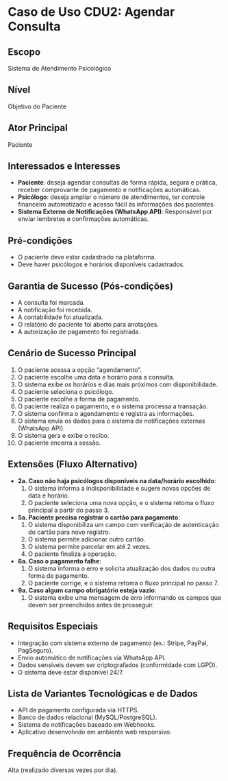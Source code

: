 # Caso de Uso CDU2: Agendar Consulta

## Escopo
Sistema de Atendimento Psicológico

## Nível
Objetivo do Paciente

## Ator Principal
Paciente

## Interessados e Interesses
- **Paciente**: deseja agendar consultas de forma rápida, segura e prática, receber comprovante de pagamento e notificações automáticas.
- **Psicólogo**: deseja ampliar o número de atendimentos, ter controle financeiro automatizado e acesso fácil às informações dos pacientes.
- **Sistema Externo de Notificações (WhatsApp API)**: Responsável por enviar lembretes e confirmações automáticas.

## Pré-condições
- O paciente deve estar cadastrado na plataforma.
- Deve haver psicólogos e horários disponíveis cadastrados.

## Garantia de Sucesso (Pós-condições)
- A consulta foi marcada.
- A notificação foi recebida.
- A contabilidade foi atualizada.
- O relatório do paciente foi aberto para anotações.
- A autorização de pagamento foi registrada.

## Cenário de Sucesso Principal
1. O paciente acessa a opção “agendamento”.
2. O paciente escolhe uma data e horário para a consulta.
3. O sistema exibe os horários e dias mais próximos com disponibilidade.
4. O paciente seleciona o psicólogo.
5. O paciente escolhe a forma de pagamento.
6. O paciente realiza o pagamento, e o sistema processa a transação.
7. O sistema confirma o agendamento e registra as informações.
8. O sistema envia os dados para o sistema de notificações externas (WhatsApp API).
9. O sistema gera e exibe o recibo.
10. O paciente encerra a sessão.

## Extensões (Fluxo Alternativo)
- **2a. Caso não haja psicólogos disponíveis na data/horário escolhido**:
  1. O sistema informa a indisponibilidade e sugere novas opções de data e horário.
  2. O paciente seleciona uma nova opção, e o sistema retoma o fluxo principal a partir do passo 3.
- **5a. Paciente precisa registrar o cartão para pagamento**:
  1. O sistema disponibiliza um campo com verificação de autenticação do cartão para novo registro.
  2. O sistema permite adicionar outro cartão.
  3. O sistema permite parcelar em até 2 vezes.
  4. O paciente finaliza a operação.
- **6a. Caso o pagamento falhe**:
  1. O sistema informa o erro e solicita atualização dos dados ou outra forma de pagamento.
  2. O paciente corrige, e o sistema retoma o fluxo principal no passo 7.
- **9a. Caso algum campo obrigatório esteja vazio**:
  1. O sistema exibe uma mensagem de erro informando os campos que devem ser preenchidos antes de prosseguir.

## Requisitos Especiais
- Integração com sistema externo de pagamento (ex.: Stripe, PayPal, PagSeguro).
- Envio automático de notificações via WhatsApp API.
- Dados sensíveis devem ser criptografados (conformidade com LGPD).
- O sistema deve estar disponível 24/7.

## Lista de Variantes Tecnológicas e de Dados
- API de pagamento configurada via HTTPS.
- Banco de dados relacional (MySQL/PostgreSQL).
- Sistema de notificações baseado em Webhooks.
- Aplicativo desenvolvido em ambiente web responsivo.

## Frequência de Ocorrência
Alta (realizado diversas vezes por dia).
